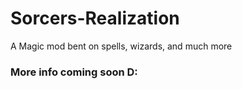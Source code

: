 # Sorcers-Realization
A Magic mod bent on spells, wizards, and much more<br>
<h3>More info coming soon D:</h3>
